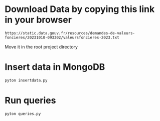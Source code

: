 # Download Data by copying this link in your browser

```
https://static.data.gouv.fr/resources/demandes-de-valeurs-foncieres/20231010-093302/valeursfoncieres-2023.txt
```

Move it in the root project directory

# Insert data in MongoDB

```bash
pyton insertdata.py
```

# Run queries

```bash
pyton queries.py
```
